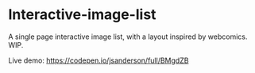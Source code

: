 # Interactive-image-list
A single page interactive image list, with a layout inspired by webcomics. WIP.

Live demo: https://codepen.io/jsanderson/full/BMgdZB
